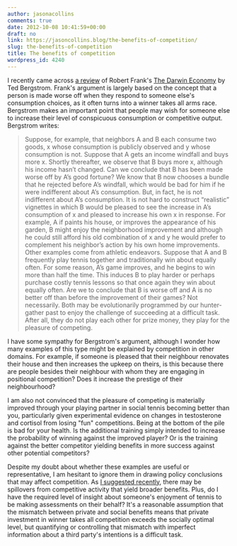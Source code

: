 ```yaml
---
author: jasonacollins
comments: true
date: 2012-10-08 10:41:59+00:00
draft: no
link: https://jasoncollins.blog/the-benefits-of-competition/
slug: the-benefits-of-competition
title: The benefits of competition
wordpress_id: 4240
---
```


I recently came across [a review](http://works.bepress.com/ted_bergstrom/113/) of Robert Frank's [The Darwin Economy](https://jasoncollins.blog/franks-the-darwin-economy/) by Ted Bergstrom. Frank's argument is largely based on the concept that a person is made worse off when they respond to someone else's consumption choices, as it often turns into a winner takes all arms race. Bergstrom makes an important point that people may wish for someone else to increase their level of conspicuous consumption or competitive output. Bergstrom writes:


<blockquote>Suppose, for example, that neighbors A and B each consume two goods, x whose consumption is publicly observed and y whose consumption is not. Suppose that A gets an income windfall and buys more x. Shortly thereafter, we observe that B buys more x, although his income hasn’t changed. Can we conclude that B has been made worse off by A’s good fortune? We know that B now chooses a bundle that he rejected before A’s windfall, which would be bad for him if he were indifferent about A’s consumption. But, in fact, he is not indifferent about A’s consumption. It is not hard to construct “realistic” vignettes in which B would be pleased to see the increase in A’s consumption of x and pleased to increase his own x in response. For example, A if paints his house, or improves the appearance of his garden, B might enjoy the neighborhood improvement and although he could still afford his old combination of x and y he would prefer to complement his neighbor’s action by his own home improvements. Other examples come from athletic endeavors. Suppose that A and B frequently play tennis together and traditionally win about equally often. For some reason, A’s game improves, and he begins to win more than half the time. This induces B to play harder or perhaps purchase costly tennis lessons so that once again they win about equally often. Are we to conclude that B is worse off and A is no better off than before the improvement of their games? Not necessarily. Both may be evolutionarily programmed by our hunter-gather past to enjoy the challenge of succeeding at a difficult task. After all, they do not play each other for prize money, they play for the pleasure of competing.</blockquote>


I have some sympathy for Bergstrom's argument, although I wonder how many examples of this type might be explained by competition in other domains. For example, if someone is pleased that their neighbour renovates their house and then increases the upkeep on theirs, is this because there are people besides their neighbour with whom they are engaging in positional competition? Does it increase the prestige of their neighbourhood?

I am also not convinced that the pleasure of competing is materially improved through your playing partner in social tennis becoming better than you, particularly given experimental evidence on changes in testosterone and cortisol from losing "fun" competitions. Being at the bottom of the pile is bad for your health. Is the additional training simply intended to increase the probability of winning against the improved player? Or is the training against the better competitor yielding benefits in more success against other potential competitors?

Despite my doubt about whether these examples are useful or representative, I am hesitant to ignore them in drawing policy conclusions that may affect competition. As [I suggested recently](https://jasoncollins.blog/sexual-selection-conspicuous-consumption-and-economic-growth/), there may be spillovers from competitive activity that yield broader benefits. Plus, do I have the required level of insight about someone's enjoyment of tennis to be making assessments on their behalf? It's a reasonable assumption that the mismatch between private and social benefits means that private investment in winner takes all competition exceeds the socially optimal level, but quantifying or controlling that mismatch with imperfect information about a third party's intentions is a difficult task.

